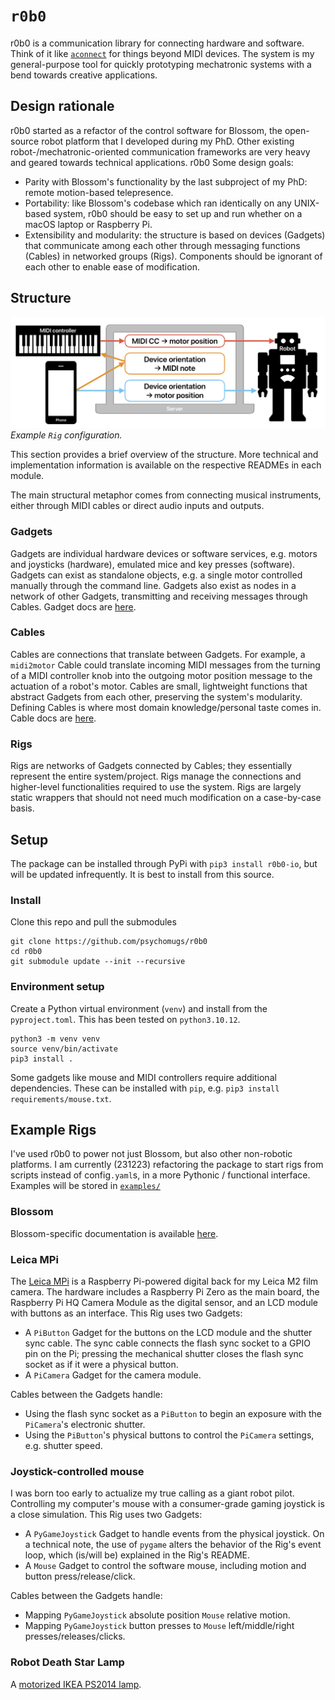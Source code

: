 # `r0b0`

r0b0 is a communication library for connecting hardware and software.
Think of it like [`aconnect`](https://man.archlinux.org/man/aconnect.1.en) for things beyond MIDI devices.
The system is my general-purpose tool for quickly prototyping mechatronic systems with a bend towards creative applications.

## Design rationale
r0b0 started as a refactor of the control software for Blossom, the open-source robot platform that I developed during my PhD.
Other existing robot-/mechatronic-oriented communication frameworks are very heavy and geared towards technical applications.
r0b0
Some design goals:
- Parity with Blossom's functionality by the last subproject of my PhD: remote motion-based telepresence.
- Portability: like Blossom's codebase which ran identically on any UNIX-based system, r0b0 should be easy to set up and run whether on a macOS laptop or Raspberry Pi.
- Extensibility and modularity: the structure is based on devices (Gadgets) that communicate among each other through messaging functions (Cables) in networked groups (Rigs). Components should be ignorant of each other to enable ease of modification.

## Structure

![Example structure of the r0b0 framework](docs/assets/r0b0.png)
*Example `Rig` configuration.*

This section provides a brief overview of the structure.
More technical and implementation information is available on the respective READMEs in each module.

The main structural metaphor comes from connecting musical instruments, either through MIDI cables or direct audio inputs and outputs.


### Gadgets
Gadgets are individual hardware devices or software services, e.g. motors and joysticks (hardware), emulated mice and key presses (software).
Gadgets can exist as standalone objects, e.g. a single motor controlled manually through the command line.
Gadgets also exist as nodes in a network of other Gadgets, transmitting and receiving messages through Cables.
Gadget docs are [here](/r0b0/gadgets/README.md).

### Cables
Cables are connections that translate between Gadgets.
For example, a `midi2motor` Cable could translate incoming MIDI messages from the turning of a MIDI controller knob into the outgoing motor position message to the actuation of a robot's motor.
Cables are small, lightweight functions that abstract Gadgets from each other, preserving the system's modularity.
Defining Cables is where most domain knowledge/personal taste comes in.
Cable docs are [here](/r0b0/cables//README.md).

### Rigs
Rigs are networks of Gadgets connected by Cables; they essentially represent the entire system/project.
Rigs manage the connections and higher-level functionalities required to use the system.
Rigs are largely static wrappers that should not need much modification on a case-by-case basis.

## Setup
The package can be installed through PyPi with `pip3 install r0b0-io`, but will be updated infrequently.
It is best to install from this source.

### Install
Clone this repo and pull the submodules
```
git clone https://github.com/psychomugs/r0b0
cd r0b0
git submodule update --init --recursive
```

### Environment setup
Create a Python virtual environment (`venv`) and install from the `pyproject.toml`.
This has been tested on `python3.10.12`.
```
python3 -m venv venv
source venv/bin/activate
pip3 install .
```

Some gadgets like mouse and MIDI controllers require additional dependencies. 
These can be installed with `pip`, e.g. `pip3 install requirements/mouse.txt`.

## Example Rigs
I've used r0b0 to power not just Blossom, but also other non-robotic platforms.
I am currently (231223) refactoring the package to start rigs from scripts instead of config`.yaml`s, in a more Pythonic / functional interface. 
Examples will be stored in [`examples/`](./examples/)

### Blossom
Blossom-specific documentation is available [here](./docs/blsm.md).

### Leica MPi
The [Leica MPi](https://msgtn.github.io/mpi) is a Raspberry Pi-powered digital back for my Leica M2 film camera.
The hardware includes a Raspberry Pi Zero as the main board, the Raspberry Pi HQ Camera Module as the digital sensor, and an LCD module with buttons as an interface.
This Rig uses two Gadgets:
- A `PiButton` Gadget for the buttons on the LCD module and the shutter sync cable. The sync cable connects the flash sync socket to a GPIO pin on the Pi; pressing the mechanical shutter closes the flash sync socket as if it were a physical button.
- A `PiCamera` Gadget for the camera module.

Cables between the Gadgets handle:
- Using the flash sync socket as a `PiButton` to begin an exposure with the `PiCamera`'s electronic shutter.
- Using the `PiButton`'s physical buttons to control the `PiCamera` settings, e.g. shutter speed.

### Joystick-controlled mouse
I was born too early to actualize my true calling as a giant robot pilot.
Controlling my computer's mouse with a consumer-grade gaming joystick is a close simulation.
This Rig uses two Gadgets:
- A `PyGameJoystick` Gadget to handle events from the physical joystick. On a technical note, the use of `pygame` alters the behavior of the Rig's event loop, which (is/will be) explained in the Rig's README.
- A `Mouse` Gadget to control the software mouse, including motion and button press/release/click.

Cables between the Gadgets handle:
- Mapping `PyGameJoystick` absolute position `Mouse` relative motion.
- Mapping `PyGameJoystick` button presses to `Mouse` left/middle/right presses/releases/clicks.

### Robot Death Star Lamp
A [motorized IKEA PS2014 lamp](https://msgtn.github.io/ps2014).

